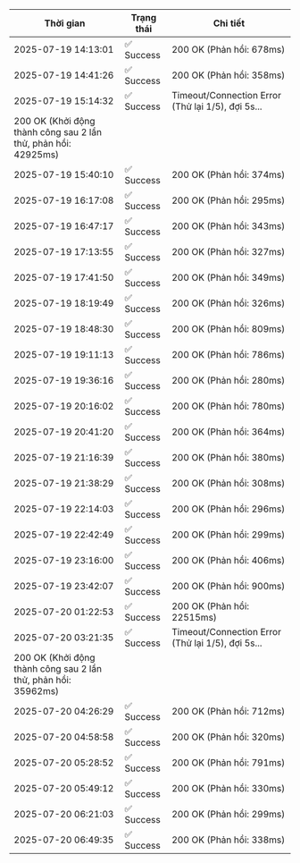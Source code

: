 | Thời gian | Trạng thái | Chi tiết |
|---|---|---|
| 2025-07-19 14:13:01 | ✅ Success | 200 OK (Phản hồi: 678ms) |
| 2025-07-19 14:41:26 | ✅ Success | 200 OK (Phản hồi: 358ms) |
| 2025-07-19 15:14:32 | ✅ Success | Timeout/Connection Error (Thử lại 1/5), đợi 5s...
200 OK (Khởi động thành công sau 2 lần thử, phản hồi: 42925ms) |
| 2025-07-19 15:40:10 | ✅ Success | 200 OK (Phản hồi: 374ms) |
| 2025-07-19 16:17:08 | ✅ Success | 200 OK (Phản hồi: 295ms) |
| 2025-07-19 16:47:17 | ✅ Success | 200 OK (Phản hồi: 343ms) |
| 2025-07-19 17:13:55 | ✅ Success | 200 OK (Phản hồi: 327ms) |
| 2025-07-19 17:41:50 | ✅ Success | 200 OK (Phản hồi: 349ms) |
| 2025-07-19 18:19:49 | ✅ Success | 200 OK (Phản hồi: 326ms) |
| 2025-07-19 18:48:30 | ✅ Success | 200 OK (Phản hồi: 809ms) |
| 2025-07-19 19:11:13 | ✅ Success | 200 OK (Phản hồi: 786ms) |
| 2025-07-19 19:36:16 | ✅ Success | 200 OK (Phản hồi: 280ms) |
| 2025-07-19 20:16:02 | ✅ Success | 200 OK (Phản hồi: 780ms) |
| 2025-07-19 20:41:20 | ✅ Success | 200 OK (Phản hồi: 364ms) |
| 2025-07-19 21:16:39 | ✅ Success | 200 OK (Phản hồi: 380ms) |
| 2025-07-19 21:38:29 | ✅ Success | 200 OK (Phản hồi: 308ms) |
| 2025-07-19 22:14:03 | ✅ Success | 200 OK (Phản hồi: 296ms) |
| 2025-07-19 22:42:49 | ✅ Success | 200 OK (Phản hồi: 299ms) |
| 2025-07-19 23:16:00 | ✅ Success | 200 OK (Phản hồi: 406ms) |
| 2025-07-19 23:42:07 | ✅ Success | 200 OK (Phản hồi: 900ms) |
| 2025-07-20 01:22:53 | ✅ Success | 200 OK (Phản hồi: 22515ms) |
| 2025-07-20 03:21:35 | ✅ Success | Timeout/Connection Error (Thử lại 1/5), đợi 5s...
200 OK (Khởi động thành công sau 2 lần thử, phản hồi: 35962ms) |
| 2025-07-20 04:26:29 | ✅ Success | 200 OK (Phản hồi: 712ms) |
| 2025-07-20 04:58:58 | ✅ Success | 200 OK (Phản hồi: 320ms) |
| 2025-07-20 05:28:52 | ✅ Success | 200 OK (Phản hồi: 791ms) |
| 2025-07-20 05:49:12 | ✅ Success | 200 OK (Phản hồi: 330ms) |
| 2025-07-20 06:21:03 | ✅ Success | 200 OK (Phản hồi: 299ms) |
| 2025-07-20 06:49:35 | ✅ Success | 200 OK (Phản hồi: 338ms) |
